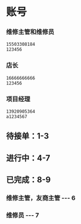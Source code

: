# 账号
### 维修主管和维修员
    15503308184
    123456

### 店长
    16666666666
    123456

### 项目经理 
    13920905364
    a1234567


## 待接单：1-3
## 进行中：4-7
## 已完成：8-9

### 维修主管，友商主管  --- 6

### 维修员  --- 7